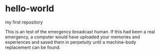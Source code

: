 # hello-world
my first repository

This is an test of the emergency broadcast human. If this had been a real emergency, a computer would have uploaded your memories and experiences and saved them in perpetuity until a machine-body replacement can be found.
